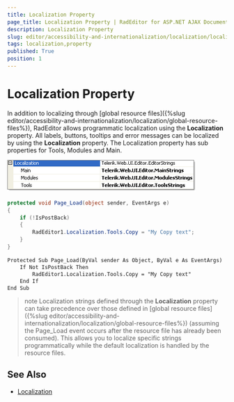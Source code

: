 ```yaml
---
title: Localization Property
page_title: Localization Property | RadEditor for ASP.NET AJAX Documentation
description: Localization Property
slug: editor/accessibility-and-internationalization/localization/localization-property
tags: localization,property
published: True
position: 1
---
```


# Localization Property

In addition to localizing through [global resource files]({%slug editor/accessibility-and-internationalization/localization/global-resource-files%}), RadEditor allows programmatic localization using the **Localization** property. All labels, buttons, tooltips and error messages can be localized by using the **Localization** property. The Localization property has sub properties for Tools, Modules and Main.

![](images/editor-localization007.png)

````C#
protected void Page_Load(object sender, EventArgs e)
{
	if (!IsPostBack)
	{
		RadEditor1.Localization.Tools.Copy = "My Copy text";
	}
} 
````
````VB
Protected Sub Page_Load(ByVal sender As Object, ByVal e As EventArgs)
	If Not IsPostBack Then
		RadEditor1.Localization.Tools.Copy = "My Copy text"
	End If
End Sub
````


>note Localization strings defined through the **Localization** property can take precedence over those defined in [global resource files]({%slug editor/accessibility-and-internationalization/localization/global-resource-files%}) (assuming the Page_Load event occurs after the resource file has already been consumed). This allows you to localize specific strings programmatically while the default localization is handled by the resource files.

## See Also

 * [Localization](http://demos.telerik.com/aspnet/prometheus/Editor/Examples/Localization/DefaultCS.aspx)
